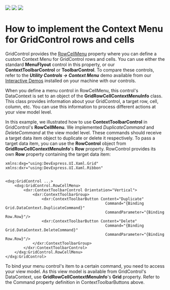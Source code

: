 <!-- default badges list -->
![](https://img.shields.io/endpoint?url=https://codecentral.devexpress.com/api/v1/VersionRange/233388647/19.1.2%2B)
[![](https://img.shields.io/badge/Open_in_DevExpress_Support_Center-FF7200?style=flat-square&logo=DevExpress&logoColor=white)](https://supportcenter.devexpress.com/ticket/details/T851507)
[![](https://img.shields.io/badge/📖_How_to_use_DevExpress_Examples-e9f6fc?style=flat-square)](https://docs.devexpress.com/GeneralInformation/403183)
<!-- default badges end -->
# How to implement the Context Menu for GridControl rows and cells

GridControl provides the [RowCellMenu](https://docs.devexpress.com/Win10Apps/DevExpress.UI.Xaml.Grid.GridControl.RowCellMenu) property where you can define a custom Context Menu for GridControl rows and cells. You can use either the standard **MenuFlyout** control in this property, or our **ContextToolbarControl** or **ToolbarControl**. To compare these controls, refer to the ***Utility Controls -> Context Menu*** demo available from our [Interactive Demos](https://docs.devexpress.com/WPF/14978/whats-installed/interactive-demos) installed on your machine with our controls.

When you define a menu control in RowCellMenu, this control's DataContext is set to an object of the **GridRowCellContextMenuInfo** class. This class provides information about your GridControl, a target row, cell, column, etc. You can use this information to process different actions at your view model level.

In this example, we illustrated how to use **ContextToolbarControl** in GridControl's **RowCellMenu**. We implemented *DuplicateCommand* and *DeleteCommand* at the view model level. These commands should receive a target data item object to duplicate or delete it respectively. To pass a target data item, you can use the **RowControl** object from **GridRowCellContextMenuInfo**'s **Row** property. RowControl provides its own **Row** property containing the target data item:

```xaml
xmlns:dxg="using:DevExpress.UI.Xaml.Grid"
xmlns:dxr="using:DevExpress.UI.Xaml.Ribbon"


<dxg:GridControl ...>
    <dxg:GridControl.RowCellMenu>
        <dxr:ContextToolbarControl Orientation="Vertical">
            <dxr:ContextToolbarGroup>
                <dxr:ContextToolbarButton Content="Duplicate"
                                            Command="{Binding Grid.DataContext.DuplicateCommand}"
                                            CommandParameter="{Binding Row.Row}"/>
                <dxr:ContextToolbarButton Content="Delete"
                                            Command="{Binding Grid.DataContext.DeleteCommand}"
                                            CommandParameter="{Binding Row.Row}"/>
            </dxr:ContextToolbarGroup>
        </dxr:ContextToolbarControl>
    </dxg:GridControl.RowCellMenu>
</dxg:GridControl>
```

To bind your menu control's item to a certain command, you need to access your view model. As this view model is available from GridControl's DataContext, use **GridRowCellContextMenuInfo**'s **Grid** property. Refer to the Command property definition in ContextToolbarButtons above.
